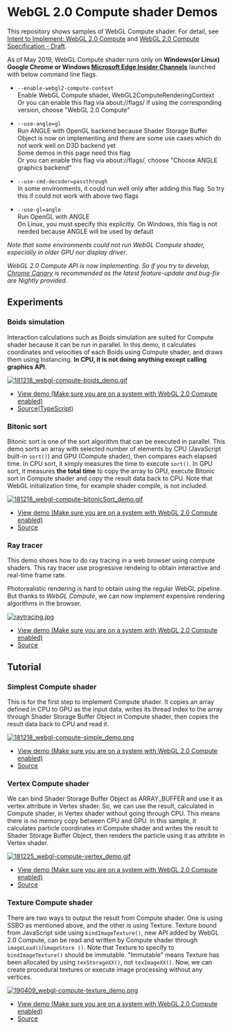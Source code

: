 # WebGL 2.0 Compute shader Demos

This repository shows samples of WebGL Compute shader. For detail, see [Intent to Implement: WebGL 2.0 Compute](https://groups.google.com/a/chromium.org/forum/#!msg/blink-dev/bPD47wqY-r8/5DzgvEwFBAAJ) and [WebGL 2.0 Compute Specification - Draft](https://www.khronos.org/registry/webgl/specs/latest/2.0-compute/).

As of May 2019, WebGL Compute shader runs only on **Windows(or Linux) Google Chrome or Windows [Microsoft Edge Insider Channels](https://www.microsoftedgeinsider.com/en-us/download/?platform=win10)** launched with below command line flags.

- `--enable-webgl2-compute-context`  
Enable WebGL Compute shader, WebGL2ComputeRenderingContext  
Or you can enable this flag via about://flags/ if using the corresponding version, choose "WebGL 2.0 Compute"

- `--use-angle=gl`  
Run ANGLE with OpenGL backend because Shader Storage Buffer Object is now on implementing and there are some use cases which do not work well on D3D backend yet  
Some demos in this page need this flag  
Or you can enable this flag via about://flags/, choose "Choose ANGLE graphics backend"

- `--use-cmd-decoder=passthrough`  
In some environments, it could run well only after adding this flag. So try this if could not work with above two flags

- `--use-gl=angle`  
Run OpenGL with ANGLE  
On Linux, you must specify this explicitly. On Windows, this flag is not needed because ANGLE will be used by default

*Note that some environments could not run WebGL Compute shader, especially in older GPU nor display driver*.

*WebGL 2.0 Compute API is now implementing. So if you try to develop, [Chrome Canary](https://www.google.com/chrome/canary/) is recommended as the latest feature-update and bug-fix are Nightly provided*.

## Experiments

### Boids simulation

Interaction calculations such as Boids simulation are suited for Compute shader because it can be run in parallel.
In this demo, it calculates coordinates and velocities of each Boids using Compute shader, and draws them using Instancing.
**In CPU, it is not doing anything except calling graphics API**.

[![181218_webgl-compute-boids_demo.gif](https://raw.githubusercontent.com/9ballsyndrome/WebGL_Compute_shader/master/document/181218_webgl-compute-boids_demo.gif)](https://9ballsyndrome.github.io/WebGL_Compute_shader/webgl-compute-boids/dist/)

- [View demo (Make sure you are on a system with WebGL 2.0 Compute enabled)](https://9ballsyndrome.github.io/WebGL_Compute_shader/webgl-compute-boids/dist/)
- [Source(TypeScript)](https://github.com/9ballsyndrome/WebGL_Compute_shader/tree/master/webgl-compute-boids)


### Bitonic sort

Bitonic sort is one of the sort algorithm that can be executed in parallel. This demo sorts an array with selected number of elements by CPU (JavaScript built-in `sort()`) and GPU (Compute shader), then compares each elapsed time.
In CPU sort, it simply measures the time to execute `sort()`. In GPU sort, it measures **the total time** to copy the array to GPU, execute Bitonic sort in Compute shader and copy the result data back to CPU.
Note that WebGL initialization time, for example shader compile, is not included.

[![181218_webgl-compute-bitonicSort_demo.gif](https://raw.githubusercontent.com/9ballsyndrome/WebGL_Compute_shader/master/document/181218_webgl-compute-bitonicSort_demo.gif)](https://9ballsyndrome.github.io/WebGL_Compute_shader/webgl-compute-bitonicSort)

- [View demo (Make sure you are on a system with WebGL 2.0 Compute enabled)](https://9ballsyndrome.github.io/WebGL_Compute_shader/webgl-compute-bitonicSort)
- [Source](https://github.com/9ballsyndrome/WebGL_Compute_shader/tree/master/webgl-compute-bitonicSort)

### Ray tracer

This demo shows how to do ray tracing in a web browser using compute shaders. This ray tracer use progressive rendeing to obtain interactive and real-time frame rate.

Photorealistic rendering is hard to obtain using the regular WebGL pipeline. But thanks to *WebGL Compute*, we can now implement expensive rendering algorithms in the browser.

[![raytracing.jpg](document/raytracing.jpg)](https://oktomus.github.io/webgpu-toy-ray-tracer/)

- [View demo (Make sure you are on a system with WebGL 2.0 Compute enabled)](https://oktomus.com/web-experiments/webgl-compute/toy-raytracer/)
- [Source](https://github.com/oktomus/web-experiments/tree/master/webgl-compute/toy-raytracer)


## Tutorial

### Simplest Compute shader

This is for the first step to implement Compute shader. It copies an array defined in CPU to GPU as the input data, writes its thread index to the array through Shader Storage Buffer Object in Compute shader, then copies the result data back to CPU and read it.

[![181218_webgl-compute-simple_demo.png](https://raw.githubusercontent.com/9ballsyndrome/WebGL_Compute_shader/master/document/181218_webgl-compute-simple_demo.png)](https://9ballsyndrome.github.io/WebGL_Compute_shader/webgl-compute-simple)

- [View demo (Make sure you are on a system with WebGL 2.0 Compute enabled)](https://9ballsyndrome.github.io/WebGL_Compute_shader/webgl-compute-simple)
- [Source](https://github.com/9ballsyndrome/WebGL_Compute_shader/tree/master/webgl-compute-simple)

### Vertex Compute shader

We can bind Shader Storage Buffer Object as ARRAY_BUFFER and use it as vertex attribute in Vertex shader.
So, we can use the result, calculated in Compute shader, in Vertex shader without going through CPU. This means there is no memory copy between CPU and GPU.
In this sample, it calculates particle coordinates in Compute shader and writes the result to Shader Storage Buffer Object, then renders the particle using it as attribte in Vertex shader.

[![181225_webgl-compute-vertex_demo.gif](https://raw.githubusercontent.com/9ballsyndrome/WebGL_Compute_shader/master/document/181225_webgl-compute-vertex_demo.gif)](https://9ballsyndrome.github.io/WebGL_Compute_shader/webgl-compute-vertex/)

- [View demo (Make sure you are on a system with WebGL 2.0 Compute enabled)](https://9ballsyndrome.github.io/WebGL_Compute_shader/webgl-compute-vertex/)
- [Source](https://github.com/9ballsyndrome/WebGL_Compute_shader/tree/master/webgl-compute-vertex)

### Texture Compute shader

There are two ways to output the result from Compute shader. One is using SSBO as mentioned above, and the other is using Texture. Texture bound from JavaScript side using `bindImageTexture()`, new API added by WebGL 2.0 Compute, can be read and written by Compute shader through `imageLoad()`/`imageStore ()`. Note that Texture to specify to `bindImageTexture()` should be immutable. "Immutable" means Texture has been allocated by using `texStorageXX()`, not `texImageXX()`. Now, we can create procedural textures or execute image processing without any vertices.

[![190409_webgl-compute-texture_demo.png](https://raw.githubusercontent.com/9ballsyndrome/WebGL_Compute_shader/master/document/190409_webgl-compute-texture_demo.png)](https://9ballsyndrome.github.io/WebGL_Compute_shader/webgl-compute-texture/)

- [View demo (Make sure you are on a system with WebGL 2.0 Compute enabled)](https://9ballsyndrome.github.io/WebGL_Compute_shader/webgl-compute-texture/)
- [Source](https://github.com/9ballsyndrome/WebGL_Compute_shader/tree/master/webgl-compute-texture)
